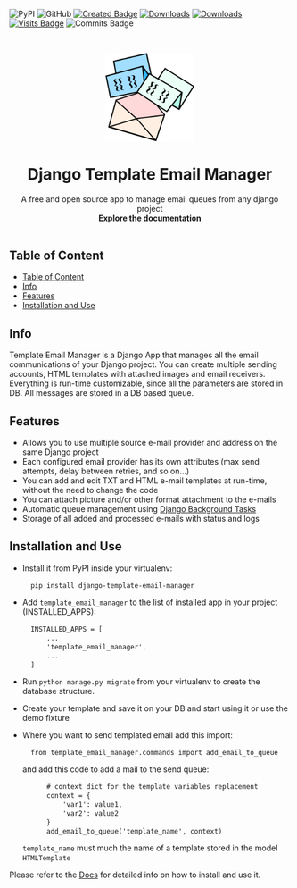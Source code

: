 ![PyPI](https://img.shields.io/pypi/v/django-template-email-manager)
![GitHub](https://img.shields.io/github/license/mbacicc/django-template-email-manager)
[![Created Badge](https://badges.pufler.dev/created/mbacicc/django-template-email-manager)](https://github.com/mbacicc/django-template-email-manager)
[![Downloads](https://pepy.tech/badge/django-template-email-manager)](https://pepy.tech/project/django-template-email-manager)
[![Downloads](https://static.pepy.tech/personalized-badge/django-template-email-manager?period=month&units=international_system&left_color=black&right_color=orange&left_text=downloads/month)](https://pepy.tech/project/django-template-email-manager)
[![Visits Badge](https://badges.pufler.dev/visits/mbacicc/django-template-email-manager)](https://github.com/mbacicc/django-template-email-manager/)
![Commits Badge](https://badges.pufler.dev/commits/monthly/mbacicc)


<!-- PROJECT LOGO -->
<br />
<p align="center">
  <a href="https://github.com/mbacicc/django-template-email-manager/">
    <img src="docs/img/django-template-email-manager.png" alt="Django Template Email Manager" width="160" >
  </a>
</p>
  <h1 align="center">Django Template Email Manager</h1>

  <p align="center">
    A free and open source app to manage email queues from any django project
    <br />
    <a href="https://mbacicc.github.io/django-template-email-manager/"><strong>Explore the documentation</strong></a>
    <br />
    <br />
  </p>

## Table of Content
- [Table of Content](#table-of-content)
- [Info](#info)
- [Features](#features)
- [Installation and Use](#installation-and-use)

## Info

Template Email Manager is a Django App that manages all the email communications of your Django project. You can create multiple sending accounts, HTML templates with attached images and email receivers. Everything is run-time customizable, since all the parameters are stored in DB. All messages are stored in a DB based queue.

## Features

- Allows you to use multiple source e-mail provider and address on the same Django project
- Each configured email provider has its own attributes (max send attempts, delay between retries, and so on...)
- You can add and edit TXT and HTML e-mail templates at run-time, without the need to change the code
- You can attach picture and/or other format attachment to the e-mails
- Automatic queue management using [Django Background Tasks](https://github.com/arteria/django-background-tasks)
- Storage of all added and processed e-mails with status and logs

## Installation and Use

- Install it from PyPI inside your virtualenv: 

        pip install django-template-email-manager

- Add `template_email_manager` to the list of installed app in your project (INSTALLED_APPS):

        INSTALLED_APPS = [
            ...
            'template_email_manager',
            ...
        ]

- Run `python manage.py migrate` from your virtualenv to create the database structure.

- Create your template and save it on your DB and start using it or use the demo fixture
  
- Where you want to send templated email add this import:

        from template_email_manager.commands import add_email_to_queue

    and add this code to add a mail to the send queue:

            # context dict for the template variables replacement
            context = {
                'var1': value1,
                'var2': value2
            }
            add_email_to_queue('template_name', context)

    `template_name` must much the name of a template stored in the model `HTMLTemplate`

Please refer to the [Docs](https://mbacicc.github.io/django-template-email-manager/) for detailed info on how to install and use it.

<!-- ## System Architecture -->

<!-- ## Screenshots -->

<!-- ## FAQ -->
